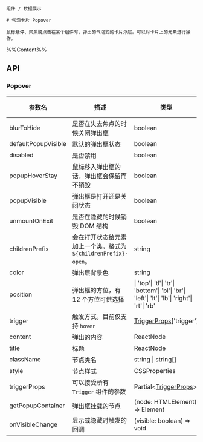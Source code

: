 `````
组件 / 数据展示

# 气泡卡片 Popover

鼠标悬停、聚焦或点击在某个组件时，弹出的气泡式的卡片浮层。可以对卡片上的元素进行操作。
`````

%%Content%%

## API

### Popover

|参数名|描述|类型|默认值|版本|
|---|---|---|---|---|
|blurToHide|是否在失去焦点的时候关闭弹出框|boolean |`true`|-|
|defaultPopupVisible|默认的弹出框状态|boolean |`-`|-|
|disabled|是否禁用|boolean |`-`|2.11.0|
|popupHoverStay|鼠标移入弹出框的话，弹出框会保留而不销毁|boolean |`true`|-|
|popupVisible|弹出框是打开还是关闭状态|boolean |`-`|-|
|unmountOnExit|是否在隐藏的时候销毁 DOM 结构|boolean |`true`|-|
|childrenPrefix|会在打开状态给元素加上一个类，格式为 `${childrenPrefix}-open`。|string |`-`|-|
|color|弹出层背景色|string |`-`|2.22.0|
|position|弹出框的方位，有 12 个方位可供选择|\| 'top'\| 'tl'\| 'tr'\| 'bottom'\| 'bl'\| 'br'\| 'left'\| 'lt'\| 'lb'\| 'right'\| 'rt'\| 'rb' |`top`|-|
|trigger|触发方式，目前仅支持 `hover`|[TriggerProps](trigger#trigger)['trigger'] |`hover`|-|
|content|弹出的内容|ReactNode |`-`|-|
|title|标题|ReactNode |`-`|-|
|className|节点类名|string \| string[] |`-`|-|
|style|节点样式|CSSProperties |`-`|-|
|triggerProps|可以接受所有 `Trigger` 组件的参数|Partial&lt;[TriggerProps](trigger#trigger)&gt; |`-`|-|
|getPopupContainer|弹出框挂载的节点|(node: HTMLElement) => Element |`-`|-|
|onVisibleChange|显示或隐藏时触发的回调|(visible: boolean) => void |`-`|-|
